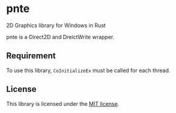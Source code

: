 # pnte

2D Graphics library for Windows in Rust

pnte is a Direct2D and DreictWrite wrapper.

## Requirement

To use this library, `CoInitializeEx` must be called for each thread.

## License

This library is licensed under the [MIT license](LICENSE).
